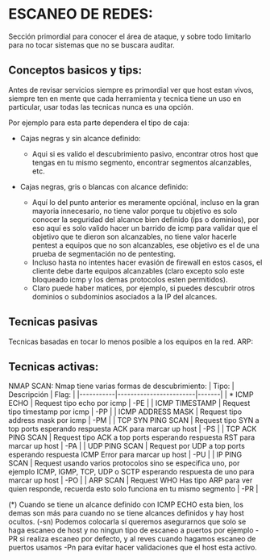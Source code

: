 # ESCANEO DE REDES:
Sección primordial para conocer el área de ataque, y sobre todo limitarlo para no tocar sistemas que no se buscara auditar.

## Conceptos basicos y tips:
Antes de revisar servicios siempre es primordial ver que host estan vivos, siempre ten en mente que cada herramienta y tecnica tiene un uso en particular, usar todas las tecnicas nunca es una opción.

Por ejemplo para esta parte dependera el tipo de caja:
- Cajas negras y sin alcance definido:
  - Aqui si es valido el descubrimiento pasivo, encontrar otros host que tengas en tu mismo segmento, encontrar segmentos alcanzables, etc.

- Cajas negras, gris o blancas con alcance definido:
  - Aquí lo del punto anterior es meramente opciónal, incluso en la gran mayoria innecesario, no tiene valor porque tu objetivo es solo conocer la seguridad del alcance bien definido (ips o dominios), por eso aquí es solo valido hacer un barrido de icmp para validar que el objetivo que te dieron son alcanzables, no tiene valor hacerle pentest a equipos que no son alcanzables, ese objetivo es el de una prueba de segmentación no de pentesting.
  - Incluso hasta no intentes hacer evasión de firewall en estos casos, el cliente debe darte equipos alcanzables (claro excepto solo este bloqueado icmp y los demas protocolos esten permitidos).
  - Claro puede haber matices, por ejemplo, si puedes descubrir otros dominios o subdominios asociados a la IP del alcances.

## Tecnicas pasivas
Tecnicas basadas en tocar lo menos posible a los equipos en la red.
ARP:


## Tecnicas activas:

NMAP SCAN:
Nmap tiene varias formas de descubrimiento:
| Tipo:     |      Descripción       | Flag: |
|-----------|------------------------|-------|
| * ICMP ECHO | Request tipo echo por icmp | -PE | 
| ICMP TIMESTAMP | Request tipo timestamp por icmp | -PP |
| ICMP ADDRESS MASK | Request tipo address mask por icmp  | -PM |
| TCP SYN PING SCAN | Request tipo SYN a top ports esperando respuesta ACK para marcar up host | -PS |
| TCP ACK PING SCAN | Request tipo ACK a top ports esperando respuesta RST para marcar up host | -PA |
| UDP PING SCAN | Request por UDP a top ports esperando respuesta ICMP Error para marcar up host | -PU |
| IP PING SCAN | Request usando varios protocolos sino se especifica uno, por ejemplo ICMP, IGMP, TCP, UDP o SCTP esperando respuesta de uno para marcar up host | -PO |
| ARP SCAN | Request WHO Has tipo ARP para ver quien responde, recuerda esto solo funciona en tu mismo segmento | -PR |

(*) Cuando se tiene un alcance definido con ICMP ECHO esta bien, los demas son más para cuando no se tiene alcances definidos y hay host ocultos.
(-sn) Podemos colocarla sí queremos asegurarnos que solo se haga escaneo de host y no ningun tipo de escaneo a puertos por ejemplo -PR si realiza escaneo por defecto, y al reves cuando hagamos escaneo de puertos usamos -Pn para evitar hacer validaciones que el host esta activo.




















